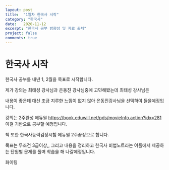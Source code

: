 ```yaml
---
layout: post
title:  "1일차 한국사 시작"
category: "한국사"
date:   2020-11-12
excerpt: "한국사 공부 방향성 및 자료 출처"
project: false
comments: true
---
```


한국사 시작
=============

한국사 공부를 내년 1, 2월을 목표로 시작합니다.

제가 강의는 최태성 강사님과 은동진 강사님중에 고민해봤는데 최태성 강사님은

내용이 좋은데 대신 조금 지루한 느낌이 없지 않아 은동진강사님을 선택하여 들을예정입니다.

강의는 2주완성 에듀윌 <https://book.eduwill.net/pds/movieInfo.action?idx=281> 이걸 기반으로 공부할 예정입니다.

책 또한 한국사능력검정시험 에듀윌 2주끝장으로 합니다.

목표는 무조건 3급이상,, 그리고 내용을 정리하고 한국사 비법노트라는 어플에서 제공하는 단원별 문제를 풀며 학습을 해 나갈예정입니다.

화이팅
